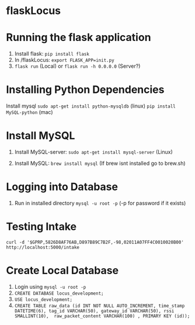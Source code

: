 # flaskLocus

# Running the flask application
1. Install flask: `pip install flask`
2. In /flaskLocus: `export FLASK_APP=init.py`
3. `flask run` (Local) or `flask run -h 0.0.0.0` (Server?)


# Installing Python Dependencies
Install mysql
  `sudo apt-get install python-mysqldb` (linux)
  `pip install MySQL-python` (mac)
  
# Install MySQL
1. Install MySQL-server: `sudo apt-get install mysql-server` (Linux)

1. Install MySQL: `brew install mysql` (If brew isnt installed go to brew.sh)


# Logging into Database
1. Run in installed directory `mysql -u root -p` (-p for password if it exists)

# Testing Intake
```
curl -d '$GPRP,5826D8AF76AB,D897B89C7B2F,-98,02011A07FF4C0010020B00' http://localhost:5000/intake
```

# Create Local Database
1. Login using `mysql -u root -p`
2. `CREATE DATABASE locus_development;`
3. `USE locus_development;`
4. `CREATE TABLE raw_data (id INT NOT NULL AUTO_INCREMENT, time_stamp DATETIME(6), tag_id VARCHAR(50), gateway_id VARCHAR(50), rssi SMALLINT(10),  raw_packet_content VARCHAR(100) , PRIMARY KEY (id));`
